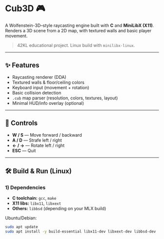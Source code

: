 # Cub3D 🎮
A Wolfenstein-3D–style raycasting engine built with **C** and **MiniLibX (X11)**. Renders a 3D scene from a 2D map, with textured walls and basic player movement.

> 42KL educational project. Linux build with `minilibx-linux`.

---

## ✨ Features
- Raycasting renderer (DDA)
- Textured walls & floor/ceiling colors
- Keyboard input (movement + rotation)
- Basic collision detection
- `.cub` map parser (resolution, colors, textures, layout)
- Minimal HUD/info overlay (optional)

---

## 🧭 Controls
- **W / S** — Move forward / backward  
- **A / D** — Strafe left / right  
- **← / →** — Rotate left / right  
- **ESC** — Quit

---

## 🛠️ Build & Run (Linux)

### 1) Dependencies
- **C toolchain:** `gcc`, `make`
- **X11 libs:** `libx11`, `libxext`
- **Others:** `libbsd` (depending on your MLX build)

Ubuntu/Debian:
```bash
sudo apt update
sudo apt install -y build-essential libx11-dev libxext-dev libbsd-dev
